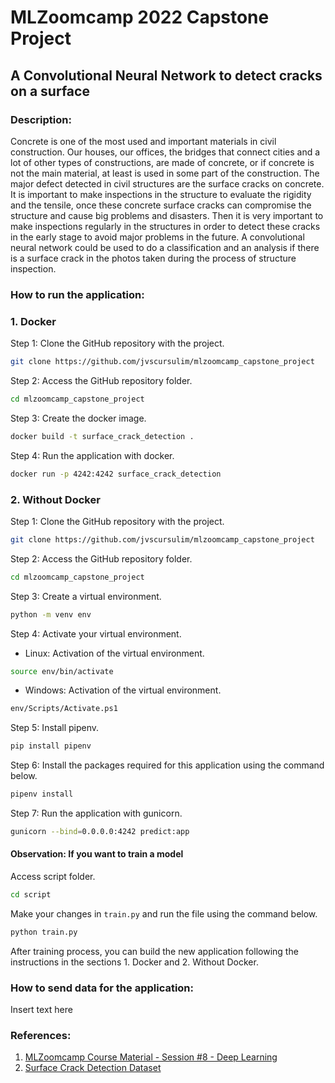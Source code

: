 # MLZoomcamp 2022 Capstone Project

## A Convolutional Neural Network to detect cracks on a surface

### Description:

Concrete is one of the most used and important materials in civil construction. Our houses, our offices, the bridges that connect cities and a lot of other types of constructions, are made of concrete, or if concrete is not the main material, at least is used in some part of the construction. The major defect detected in civil structures are the surface cracks on concrete. It is important to make inspections in the structure to evaluate the rigidity and the tensile, once these concrete surface cracks can compromise the structure and cause big problems and disasters. Then it is very important to make inspections regularly in the structures in order to detect these cracks in the early stage to avoid major problems in the future. A convolutional neural network could be used to do a classification and an analysis if there is a surface crack in the photos taken during the process of structure inspection.

### How to run the application:
### 1. Docker

Step 1: Clone the GitHub repository with the project.
```bash
git clone https://github.com/jvscursulim/mlzoomcamp_capstone_project
```

Step 2: Access the GitHub repository folder.
```bash
cd mlzoomcamp_capstone_project
```

Step 3: Create the docker image.
```bash
docker build -t surface_crack_detection .
```

Step 4: Run the application with docker.
```bash
docker run -p 4242:4242 surface_crack_detection
```

### 2. Without Docker

Step 1: Clone the GitHub repository with the project.
```bash
git clone https://github.com/jvscursulim/mlzoomcamp_capstone_project
```

Step 2: Access the GitHub repository folder.
```bash
cd mlzoomcamp_capstone_project
```

Step 3: Create a virtual environment.
```bash
python -m venv env
```

Step 4: Activate your virtual environment.
* Linux: Activation of the virtual environment.
```bash
source env/bin/activate
```

* Windows: Activation of the virtual environment.
```bash
env/Scripts/Activate.ps1
```

Step 5: Install pipenv.
```bash
pip install pipenv
```

Step 6: Install the packages required for this application using the command below.
```bash
pipenv install
```

Step 7: Run the application with gunicorn.
```bash
gunicorn --bind=0.0.0.0:4242 predict:app
```

#### Observation: If you want to train a model

Access script folder.
```bash
cd script
```
Make your changes in `train.py` and run the file using the command below.
```bash
python train.py
```
After training process, you can build the new application following the instructions in the sections 1. Docker and 2. Without Docker.

### How to send data for the application:
Insert text here

### References:

1. [MLZoomcamp Course Material - Session #8 - Deep Learning](https://github.com/alexeygrigorev/mlbookcamp-code/tree/master/course-zoomcamp/08-deep-learning)
2. [Surface Crack Detection Dataset](https://www.kaggle.com/datasets/arunrk7/surface-crack-detection)

